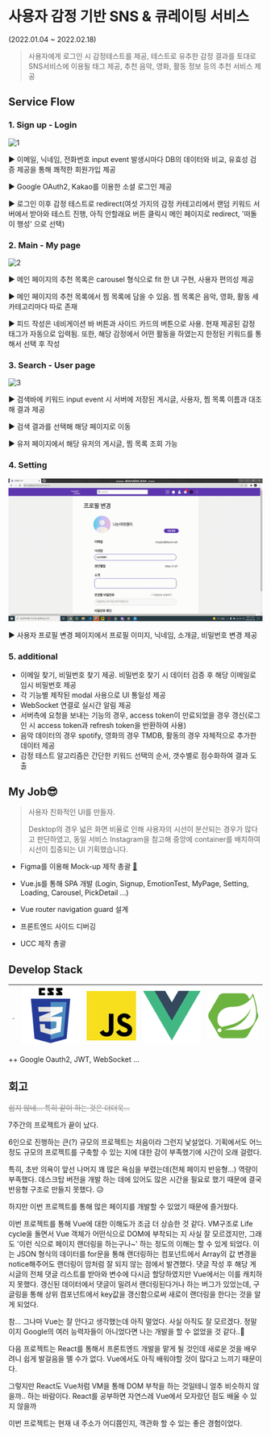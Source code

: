 # 사용자 감정 기반 SNS & 큐레이팅 서비스

(2022.01.04 ~ 2022.02.18)

> 사용자에게 로그인 시 감정테스트를 제공, 테스트로 유추한 감정 결과를 토대로 SNS서비스에 이용될 태그 제공, 추천 음악, 영화, 활동 정보 등의 추천 서비스 제공



## Service Flow

### 1. Sign up - Login

![1](./README_asset/1.gif)

▶ 이메일, 닉네임, 전화번호 input event 발생시마다 DB의 데이터와 비교, 유효성 검증 제공을 통해 쾌적한 회원가입 제공

▶ Google OAuth2, Kakao를 이용한 소셜 로그인 제공

▶ 로그인 이후 감정 테스트로 redirect(여섯 가지의 감정 카테고리에서 랜덤 키워드 서버에서 받아와 테스트 진행, 아직 안할래요 버튼 클릭시 메인 페이지로 redirect, '떠돌이 행성' 으로 선택)



### 2. Main - My page

![2](.\README_asset\2.gif)

▶ 메인 페이지의 추천 목록은 carousel 형식으로 fit 한 UI 구현, 사용자 편의성 제공

▶ 메인 페이지의 추천 목록에서 찜 목록에 담을 수 있음. 찜 목록은 음악, 영화, 활동 세 카테고리마다 따로 존재

▶ 피드 작성은 네비게이션 바 버튼과 사이드 카드의 버튼으로 사용. 현재 제공된 감정 태그가 자동으로 입력됨. 또한, 해당 감정에서 어떤 활동을 하였는지 한정된 키워드를 통해서 선택 후 작성



### 3. Search - User page

![3](.\README_asset\3.gif)

▶ 검색바에 키워드 input event 시 서버에 저장된 게시글, 사용자, 찜 목록 이름과 대조해 결과 제공

▶ 검색 결과를 선택해 해당 페이지로 이동

▶ 유저 페이지에서 해당 유저의 게시글, 찜 목록 조회 가능



### 4. Setting

![4](.\README_asset\4.gif)

▶ 사용자 프로필 변경 페이지에서 프로필 이미지, 닉네임, 소개글, 비밀번호 변경 제공



### 5. additional

- 이메일 찾기, 비밀번호 찾기 제공. 비밀번호 찾기 시 데이터 검증 후 해당 이메일로 임시 비밀번호 제공
- 각 기능별 제작된 modal 사용으로 UI 통일성 제공
- WebSocket 연결로 실시간 알림 제공
- 서버측에 요청을 보내는 기능의 경우,  access token이 만료되었을 경우 갱신(로그인 시 access token과 refresh token을 반환하여 사용)
- 음악 데이터의 경우 spotify, 영화의 경우 TMDB, 활동의 경우 자체적으로 추가한 데이터 제공
- 감정 테스트 알고리즘은 간단한 키워드 선택의 순서, 갯수별로 점수화하여 결과 도출



## My Job😎

> 사용자 친화적인 UI를 만들자.
>
> Desktop의 경우 넓은 화면 비율로 인해 사용자의 시선이 분산되는 경우가 많다고 판단하였고, 동일 서비스 Instagram을 참고해 중앙에 container를 배치하여 시선이 집중되는 UI 기획했습니다.

- Figma를 이용해 Mock-up 제작 총괄 [🔗](https://www.figma.com/file/WRmST9YdVETBiPLk34hkEw/B2A4?node-id=46%3A14)

- Vue.js를 통해 SPA 개발 (Login, Signup, EmotionTest, MyPage, Setting, Loading, Carousel, PickDetail ...)
- Vue router navigation guard 설계
- 프론트엔드 사이드 디버깅
- UCC 제작 총괄



## Develop Stack

| <img src="C:\Users\SSAFY\Desktop\자율 프로젝트\README_asset\HTML.png" alt="HTML" style="zoom:10%;" /> | <img src=".\README_asset\CSS.png" alt="CSS" style="zoom:13%;" /> | <img src=".\README_asset\JS.png" alt="JS" style="zoom:50%;" /> | <img src=".\README_asset\vue.png" alt="vue" style="zoom:33%;" /> | <img src=".\README_asset\spring.png" alt="spring" style="zoom:50%;" /> |
| ------------------------------------------------------------ | ------------------------------------------------------------ | ------------------------------------------------------------ | ------------------------------------------------------------ | ------------------------------------------------------------ |

++ Google Oauth2, JWT, WebSocket ...



## 회고

<p style="color:gray; text-decoration:line-through">쉽지 않네... 특히 같이 하는 것은 더더욱...</p>

7주간의 프로젝트가 끝이 났다.

6인으로 진행하는 큰(?) 규모의 프로젝트는 처음이라 그런지 낯설었다. 기획에서도 어느정도 규모의 프로젝트를 구축할 수 있는 지에 대한 감이 부족했기에 시간이 오래 걸렸다.

특히, 초반 의욕이 앞선 나머지 꽤 많은 욕심을 부렸는데(전체 페이지 반응형...) 역량이 부족했다. 데스크탑 버전을 개발 하는 데에 있어도 많은 시간을 필요로 했기 때문에 결국 반응형 구조로 만들지 못했다. 😥

하지만 이번 프로젝트를 통해 많은 페이지를 개발할 수 있었기 때문에 즐거웠다.

이번 프로젝트를 통해 Vue에 대한 이해도가 조금 더 상승한 것 같다. VM구조로 Life cycle을 돌면서 Vue 객체가 어떤식으로 DOM에 부착되는 지 사실 잘 모르겠지만, 그래도 '이런 식으로 페이지 랜더링을 하는구나~' 하는 정도의 이해는 할 수 있게 되었다. 이는 JSON 형식의 데이터를 for문을 통해 랜더링하는 컴포넌트에서 Array의 값 변경을 notice해주어도 랜더링이 맘처럼 잘 되지 않는 점에서 발견했다. 댓글 작성 후 해당 게시글의 전체 댓글 리스트를 받아와 변수에 다시금 할당하였지만 Vue에서는 이를 캐치하지 못했다. 갱신된 데이터에서 댓글이 밀려서 랜더링된다거나 하는 버그가 있었는데, 구글링을 통해 상위 컴포넌트에서 key값을 갱신함으로써 새로이 랜더링을 한다는 것을 알게 되었다.

참... 그나마 Vue는 잘 안다고 생각했는데 아직 멀었다. 사실 아직도 잘 모르겠다. 정말이지 Google의 여러 능력자들이 아니었다면 나는 개발을 할 수 없었을 것 같다..🤣

다음 프로젝트는 React를 통해서 프론트엔드 개발을 맡게 될 것인데 새로운 것을 배우려니 쉽게 발걸음을 뗄 수가 없다. Vue에서도 아직 배워야할 것이 많다고 느끼기 때문이다.

그렇지만 React도 Vue처럼 VM을 통해 DOM 부착을 하는 것일테니 얼추 비슷하지 않을까.. 하는 바람이다. React를 공부하면 자연스레 Vue에서 모자랐던 점도 배울 수 있지 않을까



이번 프로젝트는 현재 내 주소가 어디쯤인지, 객관화 할 수 있는 좋은 경험이었다.
